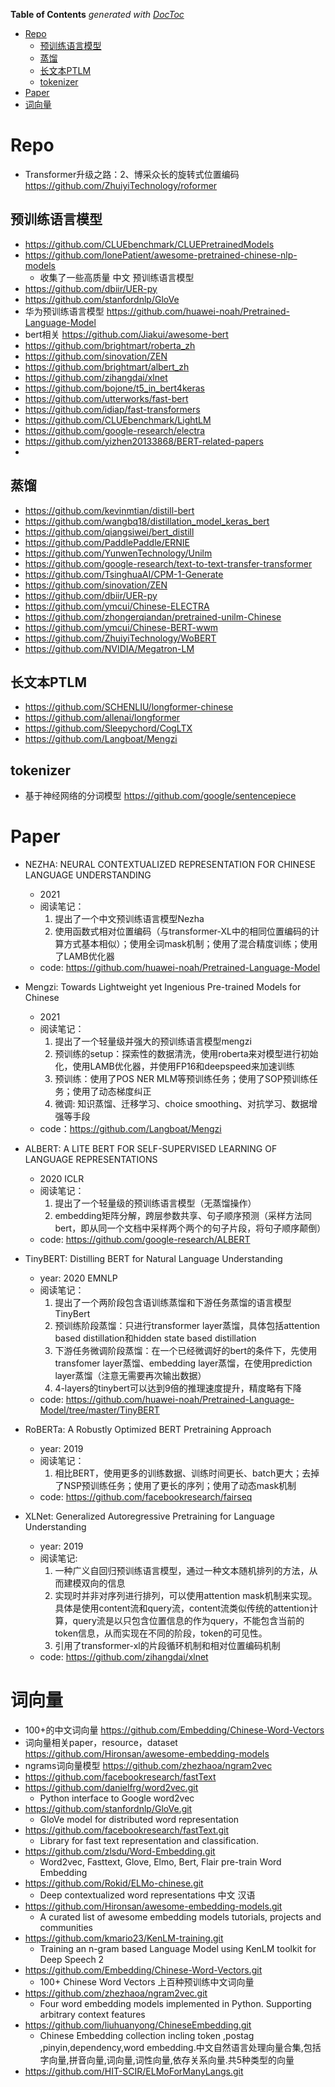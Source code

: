 <!-- START doctoc generated TOC please keep comment here to allow auto update -->
<!-- DON'T EDIT THIS SECTION, INSTEAD RE-RUN doctoc TO UPDATE -->
**Table of Contents**  *generated with [DocToc](https://github.com/thlorenz/doctoc)*

- [Repo](#repo)
  - [预训练语言模型](#%E9%A2%84%E8%AE%AD%E7%BB%83%E8%AF%AD%E8%A8%80%E6%A8%A1%E5%9E%8B)
  - [蒸馏](#%E8%92%B8%E9%A6%8F)
  - [长文本PTLM](#%E9%95%BF%E6%96%87%E6%9C%ACptlm)
  - [tokenizer](#tokenizer)
- [Paper](#paper)
- [词向量](#%E8%AF%8D%E5%90%91%E9%87%8F)

<!-- END doctoc generated TOC please keep comment here to allow auto update -->



# Repo
- Transformer升级之路：2、博采众长的旋转式位置编码 https://github.com/ZhuiyiTechnology/roformer

## 预训练语言模型

- https://github.com/CLUEbenchmark/CLUEPretrainedModels
- https://github.com/lonePatient/awesome-pretrained-chinese-nlp-models
  - 收集了一些高质量 中文 预训练语言模型
- https://github.com/dbiir/UER-py
- https://github.com/stanfordnlp/GloVe
- 华为预训练语言模型 https://github.com/huawei-noah/Pretrained-Language-Model
- bert相关 https://github.com/Jiakui/awesome-bert
- https://github.com/brightmart/roberta_zh
- https://github.com/sinovation/ZEN
- https://github.com/brightmart/albert_zh
- https://github.com/zihangdai/xlnet
- https://github.com/bojone/t5_in_bert4keras
- https://github.com/utterworks/fast-bert
- https://github.com/idiap/fast-transformers
- https://github.com/CLUEbenchmark/LightLM
- https://github.com/google-research/electra
- https://github.com/yizhen20133868/BERT-related-papers
- 

## 蒸馏
- https://github.com/kevinmtian/distill-bert
- https://github.com/wangbq18/distillation_model_keras_bert
- https://github.com/qiangsiwei/bert_distill
- https://github.com/PaddlePaddle/ERNIE
- https://github.com/YunwenTechnology/Unilm
- https://github.com/google-research/text-to-text-transfer-transformer
- https://github.com/TsinghuaAI/CPM-1-Generate
- https://github.com/sinovation/ZEN
- https://github.com/dbiir/UER-py
- https://github.com/ymcui/Chinese-ELECTRA
- https://github.com/zhongerqiandan/pretrained-unilm-Chinese
- https://github.com/ymcui/Chinese-BERT-wwm
- https://github.com/ZhuiyiTechnology/WoBERT
- https://github.com/NVIDIA/Megatron-LM

## 长文本PTLM
- https://github.com/SCHENLIU/longformer-chinese
- https://github.com/allenai/longformer
- https://github.com/Sleepychord/CogLTX
- https://github.com/Langboat/Mengzi

## tokenizer
- 基于神经网络的分词模型 https://github.com/google/sentencepiece

# Paper

- NEZHA: NEURAL CONTEXTUALIZED REPRESENTATION FOR CHINESE LANGUAGE UNDERSTANDING
  - 2021 
  - 阅读笔记：
    1. 提出了一个中文预训练语言模型Nezha
    2. 使用函数式相对位置编码（与transformer-XL中的相同位置编码的计算方式基本相似）；使用全词mask机制；使用了混合精度训练；使用了LAMB优化器
  - code: https://github.com/huawei-noah/Pretrained-Language-Model

- Mengzi: Towards Lightweight yet Ingenious Pre-trained Models for Chinese
  - 2021
  - 阅读笔记：
    1. 提出了一个轻量级并强大的预训练语言模型mengzi
    2. 预训练的setup：探索性的数据清洗，使用roberta来对模型进行初始化，使用LAMB优化器，并使用FP16和deepspeed来加速训练
    3. 预训练：使用了POS NER MLM等预训练任务；使用了SOP预训练任务；使用了动态梯度纠正
    4. 微调: 知识蒸馏、迁移学习、choice smoothing、对抗学习、数据增强等手段
  - code：https://github.com/Langboat/Mengzi

- ALBERT: A LITE BERT FOR SELF-SUPERVISED LEARNING OF LANGUAGE REPRESENTATIONS
  - 2020 ICLR
  - 阅读笔记：
    1. 提出了一个轻量级的预训练语言模型（无蒸馏操作）
    2. embedding矩阵分解，跨层参数共享、句子顺序预测（采样方法同bert，即从同一个文档中采样两个两个的句子片段，将句子顺序颠倒）
  - code: https://github.com/google-research/ALBERT

- TinyBERT: Distilling BERT for Natural Language Understanding
  - year: 2020 EMNLP
  - 阅读笔记：
    1. 提出了一个两阶段包含语训练蒸馏和下游任务蒸馏的语言模型TinyBert
    2. 预训练阶段蒸馏：只进行transformer layer蒸馏，具体包括attention based distillation和hidden state based distillation
    3. 下游任务微调阶段蒸馏：在一个已经微调好的bert的条件下，先使用transfomer layer蒸馏、embedding layer蒸馏，在使用prediction layer蒸馏（注意无需要再次输出数据）
    4. 4-layers的tinybert可以达到9倍的推理速度提升，精度略有下降
  - code: https://github.com/huawei-noah/Pretrained-Language-Model/tree/master/TinyBERT

- RoBERTa: A Robustly Optimized BERT Pretraining Approach
  - year: 2019
  - 阅读笔记：
    1. 相比BERT，使用更多的训练数据、训练时间更长、batch更大；去掉了NSP预训练任务；使用了更长的序列；使用了动态mask机制
  - code: https://github.com/facebookresearch/fairseq

- XLNet: Generalized Autoregressive Pretraining for Language Understanding
  - year: 2019 
  - 阅读笔记: 
    1. 一种广义自回归预训练语言模型，通过一种文本随机排列的方法，从而建模双向的信息
    2. 实现时并非对序列进行排列，可以使用attention mask机制来实现。具体是使用content流和query流，content流类似传统的attention计算，query流是以只包含位置信息的作为query，不能包含当前的token信息，从而实现在不同的阶段，token的可见性。
    3. 引用了transformer-xl的片段循环机制和相对位置编码机制
  - code: https://github.com/zihangdai/xlnet

# 词向量
- 100+的中文词向量 https://github.com/Embedding/Chinese-Word-Vectors
- 词向量相关paper，resource，dataset https://github.com/Hironsan/awesome-embedding-models
- ngrams词向量模型 https://github.com/zhezhaoa/ngram2vec
- https://github.com/facebookresearch/fastText
- https://github.com/danielfrg/word2vec.git  
  - Python interface to Google word2vec  
- https://github.com/stanfordnlp/GloVe.git  
  - GloVe model for distributed word representation  
- https://github.com/facebookresearch/fastText.git  
  - Library for fast text representation and classification.  
- https://github.com/zlsdu/Word-Embedding.git  
  - Word2vec, Fasttext, Glove, Elmo, Bert, Flair pre-train Word Embedding  
- https://github.com/Rokid/ELMo-chinese.git  
  - Deep contextualized word representations 中文 汉语  
- https://github.com/Hironsan/awesome-embedding-models.git  
  - A curated list of awesome embedding models tutorials, projects and communities
- https://github.com/kmario23/KenLM-training.git  
  - Training an n-gram based Language Model using KenLM toolkit for Deep Speech 2
- https://github.com/Embedding/Chinese-Word-Vectors.git  
  - 100+ Chinese Word Vectors 上百种预训练中文词向量 
- https://github.com/zhezhaoa/ngram2vec.git  
  - Four word embedding models implemented in Python. Supporting arbitrary context features
- https://github.com/liuhuanyong/ChineseEmbedding.git  
  - Chinese Embedding collection incling token ,postag ,pinyin,dependency,word embedding.中文自然语言处理向量合集,包括字向量,拼音向量,词向量,词性向量,依存关系向量.共5种类型的向量 
- https://github.com/HIT-SCIR/ELMoForManyLangs.git 